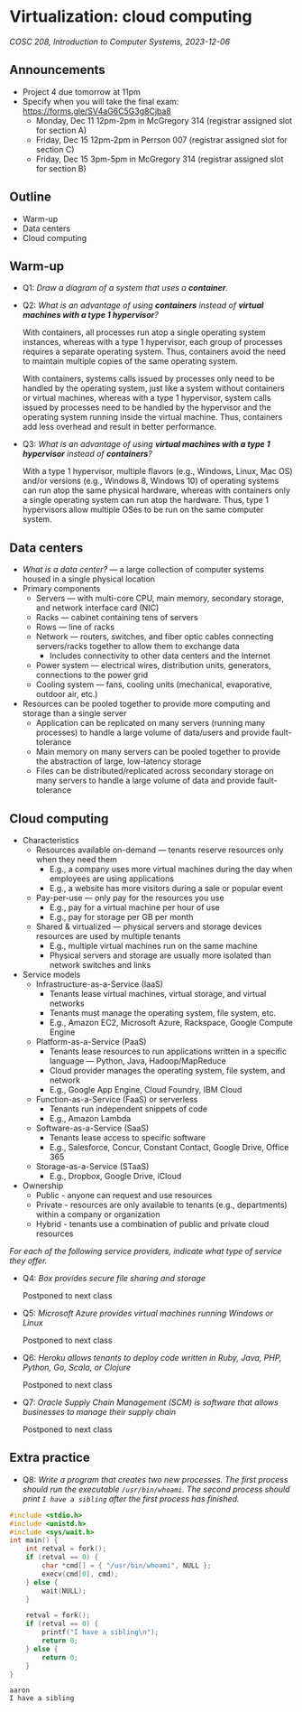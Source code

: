 # Virtualization: cloud computing
_COSC 208, Introduction to Computer Systems, 2023-12-06_

## Announcements
* Project 4 due tomorrow at 11pm
* Specify when you will take the final exam: https://forms.gle/SV4aG6C5G3g8Cjba8
    * Monday, Dec 11 12pm-2pm in McGregory 314 (registrar assigned slot for section A)
    * Friday, Dec 15 12pm-2pm in Perrson 007 (registrar assigned slot for section C)
    * Friday, Dec 15 3pm-5pm in McGregory 314 (registrar assigned slot for section B)

## Outline
* Warm-up
* Data centers
* Cloud computing

## Warm-up

* Q1: _Draw a diagram of a system that uses a **container**._

* Q2: _What is an advantage of using **containers** instead of **virtual machines with a type 1 hypervisor**?_

    With containers, all processes run atop a single operating system instances, whereas with a type 1 hypervisor, each group of processes requires a separate operating system. Thus, containers avoid the need to maintain multiple copies of the same operating system.

    With containers, systems calls issued by processes only need to be handled by the operating system, just like a system without containers or virtual machines, whereas with a type 1 hypervisor, system calls issued by processes need to be handled by the hypervisor and the operating system running inside the virtual machine. Thus, containers add less overhead and result in better performance.

* Q3: _What is an advantage of using **virtual machines with a type 1 hypervisor** instead of **containers**?_

    With a type 1 hypervisor, multiple flavors (e.g., Windows, Linux, Mac OS) and/or versions (e.g., Windows 8, Windows 10) of operating systems can run atop the same physical hardware, whereas with containers only a single operating system can run atop the hardware. Thus, type 1 hypervisors allow multiple OSes to be run on the same computer system.

## Data centers

* _What is a data center?_ — a large collection of computer systems housed in a single physical location
* Primary components
    * Servers — with multi-core CPU, main memory, secondary storage, and network interface card (NIC)
    * Racks — cabinet containing tens of servers
    * Rows — line of racks
    * Network — routers, switches, and fiber optic cables connecting servers/racks together to allow them to exchange data
        * Includes connectivity to other data centers and the Internet
    * Power system — electrical wires, distribution units, generators, connections to the power grid
    * Cooling system — fans, cooling units (mechanical, evaporative, outdoor air, etc.)
* Resources can be pooled together to provide more computing and storage than a single server
    * Application can be replicated on many servers (running many processes) to handle a large volume of data/users and provide fault-tolerance
    * Main memory on many servers can be pooled together to provide the abstraction of large, low-latency storage
    * Files can be distributed/replicated across secondary storage on many servers to handle a large volume of data and provide fault-tolerance

## Cloud computing

* Characteristics
    * Resources available on-demand — tenants reserve resources only when they need them
        * E.g., a company uses more virtual machines during the day when employees are using applications
        * E.g., a website has more visitors during a sale or popular event
    * Pay-per-use — only pay for the resources you use
        * E.g., pay for a virtual machine per hour of use
        * E.g., pay for storage per GB per month
    * Shared & virtualized — physical servers and storage devices resources are used by multiple tenants
        * E.g., multiple virtual machines run on the same machine
        * Physical servers and storage are usually more isolated than network switches and links
* Service models
    * Infrastructure-as-a-Service (IaaS)
        * Tenants lease virtual machines, virtual storage, and virtual networks
        * Tenants must manage the operating system, file system, etc.
        * E.g., Amazon EC2, Microsoft Azure, Rackspace, Google Compute Engine
    * Platform-as-a-Service (PaaS)
        * Tenants lease resources to run applications written in a specific language — Python, Java, Hadoop/MapReduce
        * Cloud provider manages the operating system, file system, and network
        * E.g., Google App Engine, Cloud Foundry, IBM Cloud
    * Function-as-a-Service (FaaS) or serverless
        * Tenants run independent snippets of code
        * E.g., Amazon Lambda
    * Software-as-a-Service (SaaS)
        * Tenants lease access to specific software
        * E.g., Salesforce, Concur, Constant Contact, Google Drive, Office 365
    * Storage-as-a-Service (STaaS)
        * E.g., Dropbox, Google Drive, iCloud
* Ownership
    * Public - anyone can request and use resources
    * Private - resources are only available to tenants (e.g., departments) within a company or organization
    * Hybrid - tenants use a combination of public and private cloud resources

_For each of the following service providers, indicate what type of service they offer._

* Q4: _Box provides secure file sharing and storage_

    Postponed to next class

* Q5: _Microsoft Azure provides virtual machines running Windows or Linux_

    Postponed to next class

* Q6: _Heroku allows tenants to deploy code written in Ruby, Java, PHP, Python, Go, Scala, or Clojure_

    Postponed to next class

* Q7: _Oracle Supply Chain Management (SCM) is software that allows businesses to manage their supply chain_

    Postponed to next class

## Extra practice

* Q8: _Write a program that creates two new processes. The first process should run the executable `/usr/bin/whoami`. The second process should print `I have a sibling` after the first process has finished._


```c
#include <stdio.h>
#include <unistd.h>
#include <sys/wait.h>
int main() {
    int retval = fork();
    if (retval == 0) {
        char *cmd[] = { "/usr/bin/whoami", NULL };
        execv(cmd[0], cmd);
    } else {
        wait(NULL); 
    }

    retval = fork();
    if (retval == 0) {
        printf("I have a sibling\n");
        return 0;
    } else {
        return 0;
    }
}
```

    aaron
    I have a sibling


